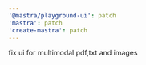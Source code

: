 ```yaml
---
'@mastra/playground-ui': patch
'mastra': patch
'create-mastra': patch
---
```


fix ui for multimodal pdf,txt and images
